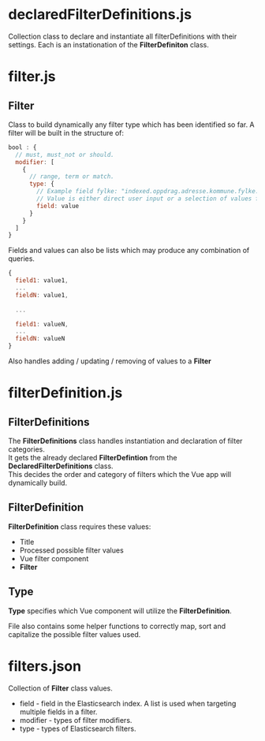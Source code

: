 # declaredFilterDefinitions.js

Collection class to declare and instantiate all filterDefinitions with their settings.
Each is an instationation of the **FilterDefiniton** class. 

# filter.js

## Filter
Class to build dynamically any filter type which has been identified so far. 
A filter will be built in the structure of:
```javascript
bool : {
  // must, must_not or should.
  modifier: [
    {
      // range, term or match.
      type: {
        // Example field fylke: "indexed.oppdrag.adresse.kommune.fylke.fylkenavn.not_analyzed".
        // Value is either direct user input or a selection of values from possible ones.
        field: value
      }
    }
  ]
}
```

Fields and values can also be lists which may produce any combination of queries.
```javascript
{
  field1: value1,
  ...
  fieldN: value1,
  
  ...

  field1: valueN,
  ...
  fieldN: valueN
}
```
Also handles adding / updating / removing of values to a **Filter**

# filterDefinition.js

## FilterDefinitions
The **FilterDefinitions** class handles instantiation and declaration of filter categories.  
It gets the already declared **FilterDefintion** from the **DeclaredFilterDefinitions** class.  
This decides the order and category of filters which the Vue app will dynamically build. 

## FilterDefinition
**FilterDefinition** class requires these values:
* Title
* Processed possible filter values 
* Vue filter component
* **Filter**

## Type
**Type** specifies which Vue component will utilize the **FilterDefinition**.

File also contains some helper functions to correctly map, sort and capitalize the possible filter values used.

# filters.json

Collection of **Filter** class values.

* field - field in the Elasticsearch index. A list is used when targeting multiple fields in a filter.
* modifier - types of filter modifiers.
* type - types of Elasticsearch filters.
